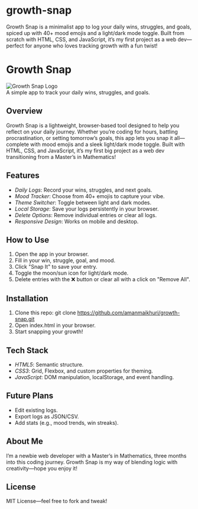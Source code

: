 # growth-snap
Growth Snap is a minimalist app to log your daily wins, struggles, and goals, spiced up with 40+ mood emojis and a light/dark mode toggle. Built from scratch with HTML, CSS, and JavaScript, it’s my first project as a web dev—perfect for anyone who loves tracking growth with a fun twist!

# Growth Snap

![Growth Snap Logo](link-to-logo-if-you-have-one)  
A simple app to track your daily wins, struggles, and goals.

## Overview
Growth Snap is a lightweight, browser-based tool designed to help you reflect on your daily journey. Whether you’re coding for hours, battling procrastination, or setting tomorrow’s goals, this app lets you snap it all—complete with mood emojis and a sleek light/dark mode toggle. Built with HTML, CSS, and JavaScript, it’s my first big project as a web dev transitioning from a Master’s in Mathematics!

## Features
- *Daily Logs*: Record your wins, struggles, and next goals.
- *Mood Tracker*: Choose from 40+ emojis to capture your vibe.
- *Theme Switcher*: Toggle between light and dark modes.
- *Local Storage*: Save your logs persistently in your browser.
- *Delete Options*: Remove individual entries or clear all logs.
- *Responsive Design*: Works on mobile and desktop.

## How to Use
1. Open the app in your browser.
2. Fill in your win, struggle, goal, and mood.
3. Click "Snap It" to save your entry.
4. Toggle the moon/sun icon for light/dark mode.
5. Delete entries with the ❌ button or clear all with a click on "Remove All".

## Installation
1. Clone this repo: git clone https://github.com/amanmaikhuri/growth-snap.git
2. Open index.html in your browser.
3. Start snapping your growth!

## Tech Stack
- *HTML5*: Semantic structure.
- *CSS3*: Grid, Flexbox, and custom properties for theming.
- *JavaScript*: DOM manipulation, localStorage, and event handling.

## Future Plans
- Edit existing logs.
- Export logs as JSON/CSV.
- Add stats (e.g., mood trends, win streaks).

## About Me
I’m a newbie web developer with a Master’s in Mathematics, three months into this coding journey. Growth Snap is my way of blending logic with creativity—hope you enjoy it!

## License
MIT License—feel free to fork and tweak!

